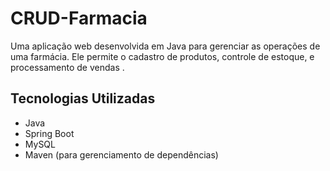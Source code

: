 # CRUD-Farmacia
Uma aplicação web desenvolvida em Java para gerenciar as operações de uma farmácia. Ele permite o cadastro de produtos, controle de estoque, e processamento de vendas .

## Tecnologias Utilizadas

- Java
- Spring Boot
- MySQL
- Maven (para gerenciamento de dependências)
